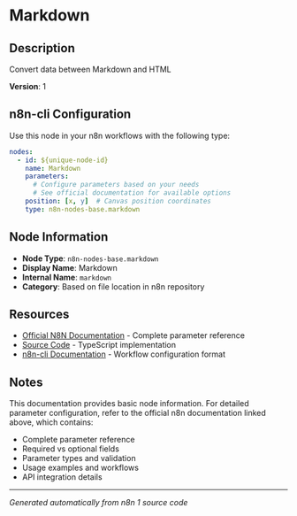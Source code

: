 # Markdown

## Description

Convert data between Markdown and HTML

**Version**: 1

## n8n-cli Configuration

Use this node in your n8n workflows with the following type:

```yaml
nodes:
  - id: ${unique-node-id}
    name: Markdown
    parameters:
      # Configure parameters based on your needs
      # See official documentation for available options
    position: [x, y]  # Canvas position coordinates
    type: n8n-nodes-base.markdown
```

## Node Information

- **Node Type**: `n8n-nodes-base.markdown`
- **Display Name**: Markdown
- **Internal Name**: `markdown`
- **Category**: Based on file location in n8n repository

## Resources

- [Official N8N Documentation](https://docs.n8n.io/integrations/builtin/core-nodes/n8n-nodes-base.markdown/) - Complete parameter reference
- [Source Code](https://github.com/n8n-io/n8n/blob/master/packages/nodes-base/nodes/Markdown/Markdown.node.ts) - TypeScript implementation
- [n8n-cli Documentation](https://github.com/edenreich/n8n-cli) - Workflow configuration format

## Notes

This documentation provides basic node information. For detailed parameter configuration, 
refer to the official n8n documentation linked above, which contains:

- Complete parameter reference
- Required vs optional fields
- Parameter types and validation
- Usage examples and workflows
- API integration details

---
*Generated automatically from n8n 1 source code*
